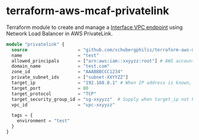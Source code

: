 # terraform-aws-mcaf-privatelink
Terraform module to create and manage a [Interface VPC endpoint](https://docs.aws.amazon.com/vpc/latest/userguide/endpoint-service-overview.html) using Network Load Balancer in AWS PrivateLink.

```terraform
module "privatelink" {
  source                   = "github.com/schubergphilis/terraform-aws-mcaf-privatelink"
  name                     = "test"
  allowed_principals       = ["arn:aws:iam::xxyyzz:root"] # AWS accounts allowed to access the service
  domain_name              = "test.com"
  zone_id                  = "AAABBBCCC1234"
  private_subnet_ids       = ["subnet-XXYYZZ"]
  target_ip                = "192.168.0.1" # When IP address is known, otherwise supply target_security_group_id
  target_port              = 80
  target_protocol          = "TCP"
  target_security_group_id = "sg-xxyyzz"  # Supply when target_ip not known to find target ENI IP address
  vpc_id                   = "vpc-xxyyzz"

  tags = {
    environment = "test"
  }
}
```

<!--- BEGIN_TF_DOCS --->
<!--- END_TF_DOCS --->
